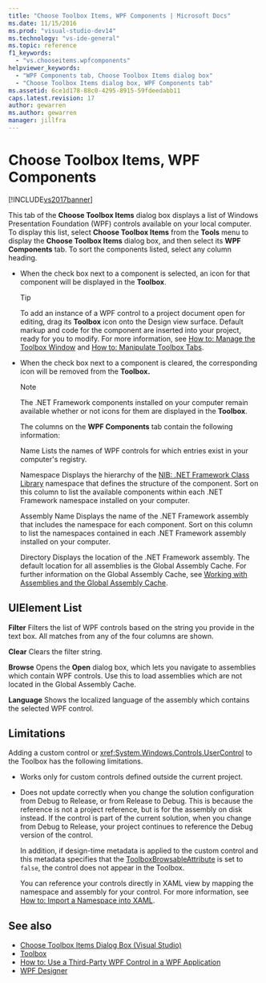 ```yaml
---
title: "Choose Toolbox Items, WPF Components | Microsoft Docs"
ms.date: 11/15/2016
ms.prod: "visual-studio-dev14"
ms.technology: "vs-ide-general"
ms.topic: reference
f1_keywords:
  - "vs.chooseitems.wpfcomponents"
helpviewer_keywords:
  - "WPF Components tab, Choose Toolbox Items dialog box"
  - "Choose Toolbox Items dialog box, WPF Components tab"
ms.assetid: 6ce1d178-88c0-4295-8915-59fdeedabb11
caps.latest.revision: 17
author: gewarren
ms.author: gewarren
manager: jillfra
---
```

# Choose Toolbox Items, WPF Components
[!INCLUDE[vs2017banner](../../includes/vs2017banner.md)]

This tab of the **Choose Toolbox Items** dialog box displays a list of Windows Presentation Foundation (WPF) controls available on your local computer. To display this list, select **Choose Toolbox Items** from the **Tools** menu to display the **Choose Toolbox Items** dialog box, and then select its **WPF Components** tab. To sort the components listed, select any column heading.

- When the check box next to a component is selected, an icon for that component will be displayed in the **Toolbox**.

  > [!TIP]
  > To add an instance of a WPF control to a project document open for editing, drag its **Toolbox** icon onto the Design view surface. Default markup and code for the component are inserted into your project, ready for you to modify. For more information, see [How to: Manage the Toolbox Window](https://msdn.microsoft.com/a022c3fe-298c-4a59-a48f-b050da90ebc2) and [How to: Manipulate Toolbox Tabs](https://msdn.microsoft.com/21285050-cadd-455a-b1f5-a2289a89c4db).

- When the check box next to a component is cleared, the corresponding icon will be removed from the **Toolbox.**

  > [!NOTE]
  > The .NET Framework components installed on your computer remain available whether or not icons for them are displayed in the **Toolbox**.

  The columns on the **WPF Components** tab contain the following information:

  Name
  Lists the names of WPF controls for which entries exist in your computer's registry.

  Namespace
  Displays the hierarchy of the [NIB: .NET Framework Class Library](https://msdn.microsoft.com/6c4f3a62-6a0f-41f2-9d52-ee0b13686f29) namespace that defines the structure of the component. Sort on this column to list the available components within each .NET Framework namespace installed on your computer.

  Assembly Name
  Displays the name of the .NET Framework assembly that includes the namespace for each component. Sort on this column to list the namespaces contained in each .NET Framework assembly installed on your computer.

  Directory
  Displays the location of the .NET Framework assembly. The default location for all assemblies is the Global Assembly Cache. For further information on the Global Assembly Cache, see [Working with Assemblies and the Global Assembly Cache](https://msdn.microsoft.com/library/8a18e5c2-d41d-49ef-abcb-7c27e2469433).

## UIElement List
 **Filter**
 Filters the list of WPF controls based on the string you provide in the text box. All matches from any of the four columns are shown.

 **Clear**
 Clears the filter string.

 **Browse**
 Opens the **Open** dialog box, which lets you navigate to assemblies which contain WPF controls. Use this to load assemblies which are not located in the Global Assembly Cache.

 **Language**
 Shows the localized language of the assembly which contains the selected WPF control.

## Limitations
 Adding a custom control or <xref:System.Windows.Controls.UserControl> to the Toolbox has the following limitations.

- Works only for custom controls defined outside the current project.

- Does not update correctly when you change the solution configuration from Debug to Release, or from Release to Debug. This is because the reference is not a project reference, but is for the assembly on disk instead. If the control is part of the current solution, when you change from Debug to Release, your project continues to reference the Debug version of the control.

  In addition, if design-time metadata is applied to the custom control and this metadata specifies that the [ToolboxBrowsableAttribute](/previous-versions/visualstudio/visual-studio-2010/bb547991(v=vs.100)) is set to `false`, the control does not appear in the Toolbox.

  You can reference your controls directly in XAML view by mapping the namespace and assembly for your control. For more information, see [How to: Import a Namespace into XAML](https://msdn.microsoft.com/6cda7c7a-369c-47dd-9c2d-13a35dcf737c).

## See also

- [Choose Toolbox Items Dialog Box (Visual Studio)](https://msdn.microsoft.com/bd07835f-18a8-433e-bccc-7141f65263bb)
- [Toolbox](../../ide/reference/toolbox.md)
- [How to: Use a Third-Party WPF Control in a WPF Application](https://msdn.microsoft.com/f4c0b601-3818-4f9f-85e5-77905f3b427f)
- [WPF Designer](https://msdn.microsoft.com/c6c65214-8411-4e16-b254-163ed4099c26)